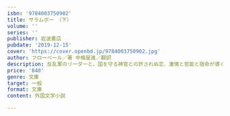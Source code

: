 ```yaml
---
isbn: '9784003750902'
title: サラムボー　（下）
volume: ''
series: ''
publisher: 岩波書店
pubdate: '2019-12-15'
cover: 'https://cover.openbd.jp/9784003750902.jpg'
author: フローベール／著 中條屋進／翻訳
description: 反乱軍のリーダーと，国を守る神官との許されぬ恋．激情と官能と宿命が導く古代オリエントの緋色の世界．（全二冊）
price: '840'
genre: 文庫
target: 一般
format: 文庫
content: 外国文学小説

---
```

